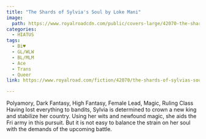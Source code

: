 ```yaml
---
title: "The Shards of Sylvia's Soul by Loke Mani"
image:
  path: https://www.royalroadcdn.com/public/covers-large/42070-the-shards-of-sylvias-soul.jpg
categories:
  - HIATUS
tags:
  - Bi♥
  - GL/WLW
  - BL/MLM
  - Ace
  - Trans
  - Queer
link: https://www.royalroad.com/fiction/42070/the-shards-of-sylvias-soul

---
```

Polyamory, Dark Fantasy, High Fantasy, Female Lead, Magic, Ruling Class
Having lost everything to bandits, Sylvia is determined to crown a new king and stabilize her country. Using her wits and newfound magic, she aids the Fri army in this pursuit. But it is not easy to balance the strain on her soul with the demands of the upcoming battle.

